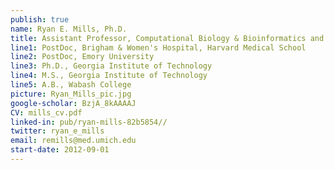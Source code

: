 ```yaml
---
publish: true
name: Ryan E. Mills, Ph.D.
title: Assistant Professor, Computational Biology & Bioinformatics and Human Genetics
line1: PostDoc, Brigham & Women's Hospital, Harvard Medical School
line2: PostDoc, Emory University
line3: Ph.D., Georgia Institute of Technology
line4: M.S., Georgia Institute of Technology
line5: A.B., Wabash College
picture: Ryan_Mills_pic.jpg
google-scholar: BzjA_8kAAAAJ
CV: mills_cv.pdf
linked-in: pub/ryan-mills-82b5854//
twitter: ryan_e_mills
email: remills@med.umich.edu
start-date: 2012-09-01
---
```

